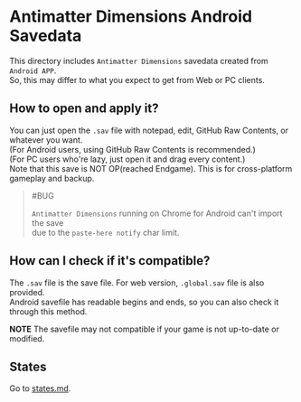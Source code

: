 # Antimatter Dimensions Android Savedata

This directory includes `Antimatter Dimensions` savedata created from `Android APP`.  
So, this may differ to what you expect to get from Web or PC clients.

## How to open and apply it?

You can just open the `.sav` file with notepad, edit, GitHub Raw Contents, or whatever you want.  
(For Android users, using GitHub Raw Contents is recommended.)  
(For PC users who're lazy, just open it and drag every content.)  
Note that this save is NOT OP(reached Endgame). This is for cross-platform gameplay and backup.

> #BUG
>
> `Antimatter Dimensions` running on Chrome for Android can't import the save  
due to the `paste-here notify` char limit.

## How can I check if it's compatible?

The `.sav` file is the save file. For web version, `.global.sav` file is also provided.  
Android savefile has readable begins and ends, so you can also check it through this method.

**NOTE** The savefile may not compatible if your game is not up-to-date or modified.

## States

Go to [states.md](./states.md).

